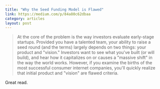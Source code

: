 ```yaml
---
title: "Why the Seed Funding Model is Flawed"
link: https://medium.com/p/84a80c62dbaa
category: articles
layout: post
---
```


> At the core of the problem is the way investors evaluate early-stage startups.
> Provided you have a talented team, your ability to raise a seed round (and the
> terms) largely depends on two things: your product and "vision." Investors
> want to see what you've built (or will build), and hear how it capitalizes on
> or causes a "massive shift" in the way the world works. However, if you
> examine the births of the most successful consumer internet companies, you'll
> quickly realize that initial product and "vision" are flawed criteria.

Great read.
